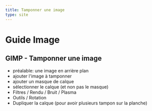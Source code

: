 ```yaml
---
title: Tamponner une image
type: site
---
```

<!--more-->

Guide Image
===========

## GIMP - Tamponner une image

- préalable: une image en arrière plan
- ajouter l'image à tamponner
- ajouter un masque de calque
- sélectionner le calque (et non pas le masque)
- Filtres / Rendu / Bruit / Plasma
- Outils / Rotation
- Dupliquer la calque (pour avoir plusieurs tampon sur la planche)

